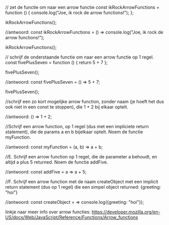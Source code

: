 // zet de functie om naar een arrow functie
const ikRockArrowFunctions = function () {
  console.log("Joe, ik rock de arrow functions!");
};

ikRockArrowFunctions();

//antwoord:
const ikRockArrowFunctions = () => console.log("Joe, ik rock de arrow functions!");

ikRockArrowFunctions();


// schrijf de onderstaande functie om naar een arrow functie op 1 regel.
const fivePlusSeven = function () {
  return 5 + 7
};

fivePlusSeven();

//antwoord:
const fivePlusSeven = () => 5 + 7;

fivePlusSeven();


//schrijf een zo kort mogelijke arrow function, zonder naam 
(je hoeft het dus ook niet in een const te stoppen), die 1 + 2 bij elkaar optelt.  

//antwoord:
() => 1 + 2;


//Schrijf een arrow function, op 1 regel (dus met een impliciete return statement),
die de params a en b bijelkaar optelt. Noem de functie myFunction. 

//antwoord:
const myFunction = (a, b) => a + b;


//E. Schrijf een arrow function op 1 regel, die de parameter a behoudt, 
en altijd a plus 5 returned. Noem de functie addFive. 

//antwoord:
const addFive = a => a + 5;


//F. Schrijf een arrow function met de naam createObject met een implicit return statement 
(dus op 1 regel) die een simpel object returned: {greeting: "hoi"}


//antwoord:
const createObject = => console.log({greeting: "hoi"});

linkje naar meer info over arrow functies:
https://developer.mozilla.org/en-US/docs/Web/JavaScript/Reference/Functions/Arrow_functions
